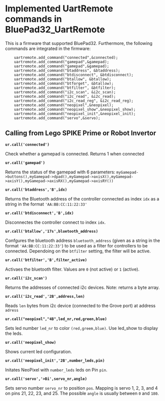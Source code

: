 # Implemented UartRemote commands in BluePad32_UartRemote

This is a firmware that supported BluePad32. Furthermore, the following commands are integrated in the firmware:

```
    uartremote.add_command("connected",&connected);
    uartremote.add_command("gamepad",&gamepad);
    uartremote.add_command("gamepad",&gamepad);
    uartremote.add_command("btaddress", &btaddress);
    uartremote.add_command("btdisconnect", &btdisconnect);
    uartremote.add_command("btallow", &btallow);
    uartremote.add_command("btforget", &btallow);
    uartremote.add_command("btfilter", &btfilter);    
    uartremote.add_command("i2c_scan", &i2c_scan);
    uartremote.add_command("i2c_read", &i2c_read);
    uartremote.add_command("i2c_read_reg", &i2c_read_reg);
    uartremote.add_command("neopixel",&neopixel);
    uartremote.add_command("neopixel_show",&neopixel_show);
    uartremote.add_command("neopixel_init",&neopixel_init);
    uartremote.add_command("servo",&servo);
```

## Calling from Lego SPIKE Prime or Robot Invertor

**`ur.call('connected')`**

Check whether a gamepad is connected. Returns 1 when connected

**`ur.call('gamepad')`**

Returns the status of the gamepad with 6 parameters: `myGamepad->buttons(),myGamepad->dpad(),myGamepad->axisX(),myGamepad->axisY(),myGamepad->axisRX(),myGamepad->axisRY())`

**`ur.call('btaddress','B',idx)`**

Returns the Bluetooth address of the controller connected as index `idx` as a string in the format `'AA:BB:CC:11:22:33'`

**`ur.call('btdisconnect','B',idx)`**

Disconnectes the controller connect to index `idx`.

**`ur.call('btallow','17s',bluetooth_address)`**

Confgures the bluetooth address `bluetooth_address` (given as a string in the format `'AA:BB:CC:11:22:33'`) to be used as a filter for controllers to be connected. Dependoing on the `btfilter` setting, the filter will be active.

**`ur.call('btfilter','B',filter_active)`**

Activaes the bluetooth filter. Values are `0` (not active) or `1` (active). 

**`ur.call('i2c_scan')`**

Returns the addresses of connected i2c devices. Note: returns a byte array.

**`ur.call('i2c_read','2B',address,len)`**

Reads `len` bytes from i2c device (connected to the Grove port) at address `adress`

**`ur.call("neopixel","4B",led_nr,red,green,blue)`**

Sets led number `led_nr` to color `(red,greem,blue)`. Use led_show to display the leds.

**`ur.call('neopixel_show)`**

Shows current led configuration.

**`ur.call('neopixel_init','2B',number_leds,pin)`**

Initates NeoPixel with `number_leds` leds on Pin `pin`.

**`ur.call('servo','>Bi',servo_nr,angle)`**

Sets servo number `servo_nr` to position `pos`. Mapping is servo 1, 2, 3, and 4 on pins 21, 22, 23, and 25. The possible `angle` is usually between `0` and `180`.
